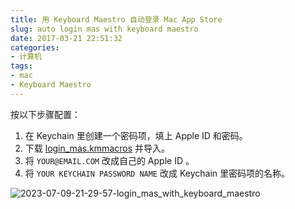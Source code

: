 ```yaml
---
title: 用 Keyboard Maestro 自动登录 Mac App Store
slug: auto login mas with keyboard maestro
date: 2017-03-21 22:51:32
categories:
- 计算机
tags:
- mac
- Keyboard Maestro
---
```


按以下步骤配置：

1. 在 Keychain 里创建一个密码项，填上 Apple ID 和密码。
2. 下载 [login_mas.kmmacros](/attachments/login_mas.kmmacros) 并导入。
3. 将 `YOUR@EMAIL.COM` 改成自己的 Apple ID 。
4. 将 `YOUR KEYCHAIN PASSWORD NAME` 改成 Keychain 里密码项的名称。

![2023-07-09-21-29-57-login_mas_with_keyboard_maestro](https://raw.githubusercontent.com/xbot/image-hosting/master/blog/2023-07-09-21-29-57-login_mas_with_keyboard_maestro.png)